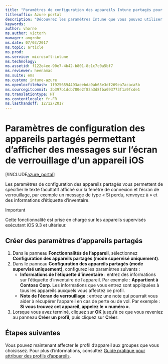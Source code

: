 ```yaml
---
title: "Paramètres de configuration des appareils Intune partagés pour iOS"
titlesuffix: Azure portal
description: "Découvrez les paramètres Intune que vous pouvez utiliser pour afficher des informations sur l’écran de verrouillage des appareils iOS."
keywords: 
author: vhorne
ms.author: victorh
manager: angrobe
ms.date: 07/03/2017
ms.topic: article
ms.prod: 
ms.service: microsoft-intune
ms.technology: 
ms.assetid: f122e4ee-90e7-4b42-b801-8c1c7c0a5bf7
ms.reviewer: heenamac
ms.suite: ems
ms.custom: intune-azure
ms.openlocfilehash: 1f9256594493aeebda9ab65e3df269ea7acaca5b
ms.sourcegitcommit: 3b397b1dcb780e2f82a3d8fba693773f1a9fcde1
ms.translationtype: HT
ms.contentlocale: fr-FR
ms.lasthandoff: 12/12/2017
---
```

# <a name="shared-device-configuration-settings-to-display-messages-on-the-ios-device-lock-screen"></a>Paramètres de configuration des appareils partagés permettant d’afficher des messages sur l’écran de verrouillage d’un appareil iOS

[!INCLUDE[azure_portal](./includes/azure_portal.md)]

Les paramètres de configuration des appareils partagés vous permettent de spécifier le texte facultatif affiché sur la fenêtre de connexion et l’écran de verrouillage, par exemple un message de type « Si perdu, renvoyez à » et des informations d’étiquette d’inventaire. 

>[!IMPORTANT]
> Cette fonctionnalité est prise en charge sur les appareils supervisés exécutant iOS 9.3 et ultérieur.

## <a name="create-shared-device-settings"></a>Créer des paramètres d’appareils partagés

1. Dans le panneau **Fonctionnalités de l’appareil**, sélectionnez **Configuration des appareils partagés (mode supervisé uniquement)**.
2. Dans le panneau **Configuration des appareils partagés (mode supervisé uniquement)**, configurez les paramètres suivants :
    - **Informations de l’étiquette d’inventaire** : entrez des informations sur l’étiquette d’inventaire de l’appareil. Par exemple : **Appartient à Contoso Corp**. Les informations que vous entrez sont appliquées à tous les appareils auxquels vous affectez ce profil.
    - **Note de l’écran de verrouillage** : entrez une note qui pourrait vous aider à récupérer l’appareil en cas de perte ou de vol. Par exemple : **Si vous trouvez cet appareil, appelez le « numéro »**.
3. Lorsque vous avez terminé, cliquez sur **OK** jusqu’à ce que vous reveniez au panneau **Créer un profil**, puis cliquez sur **Créer**. 


## <a name="next-steps"></a>Étapes suivantes

Vous pouvez maintenant affecter le profil d’appareil aux groupes que vous choisissez. Pour plus d’informations, consultez [Guide pratique pour attribuer des profils d’appareils](device-profile-assign.md).
